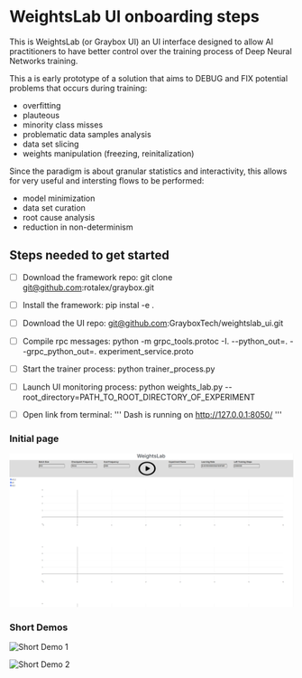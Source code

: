 # WeightsLab UI onboarding steps
This is WeightsLab (or Graybox UI) an UI interface designed to allow AI
practitioners to have better control over the training process of
Deep Neural Networks training.

This a is early prototype of a solution that aims to DEBUG and FIX potential
problems that occurs during training:
* overfitting
* plauteous
* minority class misses
* problematic data samples analysis
* data set slicing
* weights manipulation (freezing, reinitalization)

Since the paradigm is about granular statistics and interactivity, this allows
for very useful and intersting flows to be performed:
* model minimization
* data set curation
* root cause analysis
* reduction in non-determinism


## Steps needed to get started
- [ ] Download the framework repo: git clone git@github.com:rotalex/graybox.git
- [ ] Install the framework: pip instal -e .
- [ ] Download the UI repo: git@github.com:GrayboxTech/weightslab_ui.git
- [ ] Compile rpc messages: python -m grpc_tools.protoc -I. --python_out=. --grpc_python_out=. experiment_service.proto
- [ ] Start the trainer process: python trainer_process.py
- [ ] Launch UI monitoring process: python weights_lab.py --root_directory=PATH_TO_ROOT_DIRECTORY_OF_EXPERIMENT
- [ ] Open link from terminal: '''   Dash is running on http://127.0.0.1:8050/ '''


### Initial page
![Screenshot of Image 1](screen-shots/hyper_and_plots.png)

### Short Demos
![Short Demo 1](screen-shots/reinits.gif)

![Short Demo 2](screen-shots/data-model-manipulation.gif)


